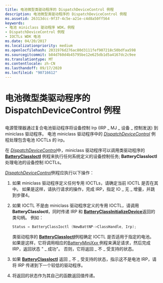 ```yaml
---
title: 电池微型类驱动程序的 DispatchDeviceControl 例程
description: 电池微型类驱动程序的 DispatchDeviceControl 例程
ms.assetid: 26313dcc-9f37-4c5e-a21e-c4d8a50ff564
keywords:
- 电池 miniclass 驱动程序 WDK，例程
- DispatchDeviceControl 例程
- IOCTLs WDK 电池
ms.date: 04/20/2017
ms.localizationpriority: medium
ms.openlocfilehash: 2031976d276ac80d3111fef907218c50bdfaa598
ms.sourcegitcommit: b84d760d4b45795be12e625db1d5a4167dc2c9ee
ms.translationtype: MT
ms.contentlocale: zh-CN
ms.lasthandoff: 09/17/2020
ms.locfileid: "90716612"
---
```

# <a name="dispatchdevicecontrol-routine-of-a-battery-miniclass-driver"></a>电池微型类驱动程序的 DispatchDeviceControl 例程


## <span id="ddk_dispatchdevicecontrol_routine_of_battery_miniclass_driver_dg"></span><span id="DDK_DISPATCHDEVICECONTROL_ROUTINE_OF_BATTERY_MINICLASS_DRIVER_DG"></span>


电源管理器通过复合电池驱动程序将设备控制 Irp (IRP \_ MJ \_ 设备 \_ 控制发送) 到 miniclass 驱动程序。 电池 miniclass 驱动程序中的 [*DispatchDeviceControl*](/windows-hardware/drivers/ddi/wdm/nc-wdm-driver_dispatch) 例程处理包含电池 IOCTLs 的 irp。

在 [*DispatchDeviceControl*](/windows-hardware/drivers/ddi/wdm/nc-wdm-driver_dispatch)中，miniclass 驱动程序可以调用类驱动程序的 [**BatteryClassIoctl**](/windows/win32/api/batclass/nf-batclass-batteryclassioctl) 例程来执行任何系统定义的设备控制任务; **BatteryClassIoctl** 处理电池的设备控制 IOCTLs。

[*DispatchDeviceControl*](/windows-hardware/drivers/ddi/wdm/nc-wdm-driver_dispatch)例程应执行以下操作：

1.  如果 miniclass 驱动程序定义任何专用 IOCTLs，请确定当前 IOCTL 是否在其中。 如果是这样，请执行请求的操作，完成 IRP，指定 IO \_ 无 \_ 增量，并跳到步骤4。

2.  如果 IOCTL 不是由 miniclass 驱动程序定义的专用 IOCTL，请调用 **BatteryClassIoctl**，同时传递 IRP 和 [**BatteryClassInitializeDevice**](/windows/win32/api/batclass/nf-batclass-batteryclassinitializedevice)返回的类句柄。 例如：

    ```cpp
    Status = BatteryClassIoctl (NewBattNP->ClassHandle, Irp);
    ```

    类驱动程序的 [**BatteryClassIoctl**](/windows/win32/api/batclass/nf-batclass-batteryclassioctl)例程确定 IOCTL 是否适用于指定的电池。 如果是这样，它将调用相应的[BatteryMini*Xxx* ](/windows-hardware/drivers/ddi/_battery/)例程来满足请求，然后完成 IRP，返回状态 " \_ 成功"。 否则，它将返回 \_ 不 \_ 受支持的状态。

3.  如果 [**BatteryClassIoctl**](/windows/win32/api/batclass/nf-batclass-batteryclassioctl) 返回 \_ 不 \_ 受支持的状态，指示这不是电池 IRP，请将 IRP 传递到下一个较低的驱动程序。

4.  将返回的状态作为其自己的函数返回值传递。

 

